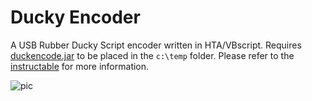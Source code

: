 # Ducky Encoder
A USB Rubber Ducky Script encoder written in HTA/VBscript. Requires [duckencode.jar](https://github.com/hak5darren/USB-Rubber-Ducky/wiki/Downloads) to be placed in the `c:\temp` folder. Please refer to the [instructable](https://www.instructables.com/id/USB-Rubber-Ducky-Script-Encoder-VBScript/) for more information.

![pic](https://i.imgur.com/x4HYsXB.jpg)
